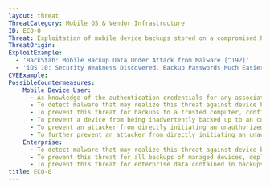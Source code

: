 ```yaml
---
layout: threat
ThreatCategory: Mobile OS & Vendor Infrastructure
ID: ECO-0
Threat: Exploitation of mobile device backups stored on a compromised PC
ThreatOrigin:
ExploitExample:
  - 'BackStab: Mobile Backup Data Under Attack from Malware [^192]'
  - 'iOS 10: Security Weakness Discovered, Backup Passwords Much Easier to Break [^O-Afonin-1]'
CVEExample:
PossibleCountermeasures:
    Mobile Device User:
      - As knowledge of the authentication credentials for any associated account (e.g., iTunes, Google) may facilitate an attacker's ability to initiate, access, or decrypt device backups, follow best practices for management of device account passwords.
      - To detect malware that may realize this threat against device backups to a trusted computer, ensure up-to-date anti-malware software is configured to regularly scan for malicious files and application behavior.
      - To prevent this threat for backups to a trusted computer, configure any device backup software (e.g., iTunes) to encrypt all device backups. Furthermore, securely erase any unencrypted backups that may already exist.
      - To prevent a device from being inadvertently backed up to an computer under an attacker's control, when charging the device, do not grant trust to an untrusted computer or charging station.
      - To prevent an attacker from directly initiating an unauthorized device backup to a controlled computer, ensure a device unlock code has been configured for the device and that the device is left in a locked state when being left unattended.
      - To further prevent an attacker from directly initiating an unauthorized device backup to a controlled computer, use strong physical security measures (e.g., lock the device into a secure container) when leaving a device directly unattended.
    Enterprise:
      - To detect malware that may realize this threat against device backups to a trusted computer, ensure up-to-date anti-malware software is configured to regularly scan for malicious files and application behavior.
      - To prevent this threat for all backups of managed devices, deploy EMM/MDM solutions in combination with devices that successfully enforce policies to either encrypt all device backups or to block device backups entirely, as appropriate.
      - To prevent this threat for enterprise data contained in backups of managed devices, deploy EMM/MDM/container solutions in combination with devices that successfully enforce policies to either encrypt all enterprise data, or block enterprise data from being included in device backups.
title: ECO-0
---
```


